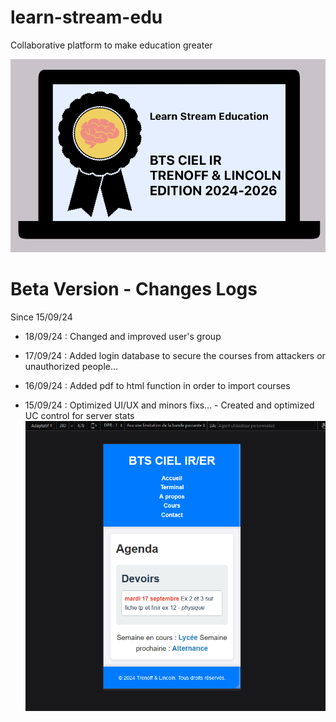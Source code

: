 # learn-stream-edu
Collaborative platform to make education greater

![Learn Stream Edu](https://github.com/LincolnKermit/learn-stream-edu/blob/main/sources/banner-learn-stream-edu.png)



# Beta Version - Changes Logs
Since 15/09/24

- 18/09/24 : Changed and improved user's group



- 17/09/24 : Added login database to secure the courses from attackers or unauthorized people...



- 16/09/24 : Added pdf to html function in order to import courses 



- 15/09/24 : Optimized UI/UX and minors fixs... - Created and optimized UC control for server stats
![Mobile Render](https://github.com/LincolnKermit/learn-stream-edu/blob/main/sources/test-prod/test-prod-render.png)



